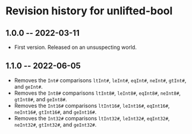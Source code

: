 # Revision history for unlifted-bool

## 1.0.0 -- 2022-03-11

* First version. Released on an unsuspecting world.

## 1.1.0 -- 2022-06-05

* Removes the `Int#` comparisons `ltInt#`, `leInt#`, `eqInt#`, `neInt#`, `gtInt#`, and `geInt#`.
* Removes the `Int8#` comparisons `ltInt8#`, `leInt8#`, `eqInt8#`, `neInt8#`, `gtInt8#`, and `geInt8#`.
* Removes the `Int16#` comparisons `ltInt16#`, `leInt16#`, `eqInt16#`, `neInt16#`, `gtInt16#`, and `geInt16#`.
* Removes the `Int32#` comparisons `ltInt32#`, `leInt32#`, `eqInt32#`, `neInt32#`, `gtInt32#`, and `geInt32#`.
